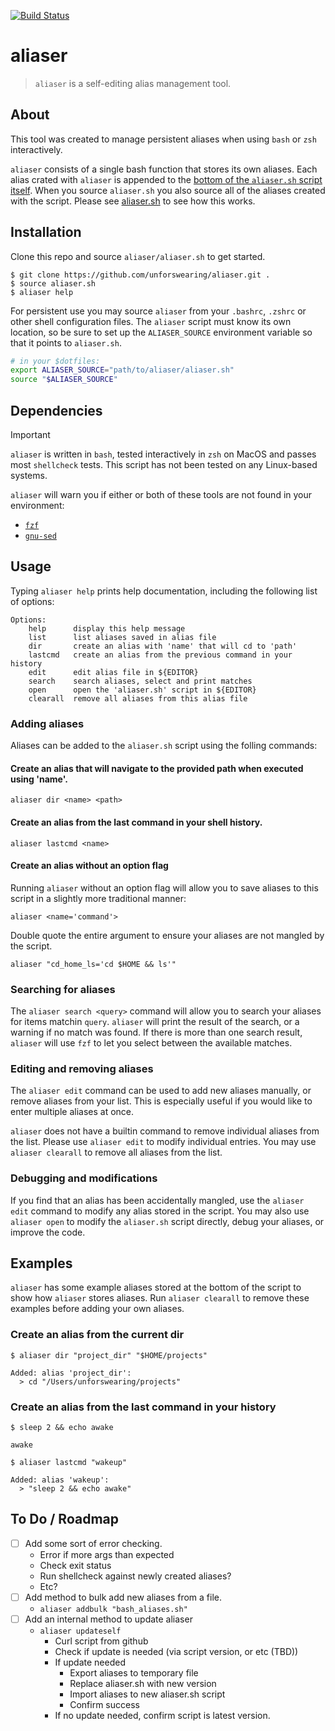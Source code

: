 [![Build Status](https://github.com/unforswearing/aliaser/actions/workflows/shellcheck.yml/badge.svg)](https://github.com/unforswearing/aliaser/actions/workflows/shellcheck.yml)

# aliaser

> `aliaser` is a self-editing alias management tool.

## About

This tool was created to manage persistent aliases when using `bash` or `zsh` interactively.

`aliaser` consists of a single bash function that stores its own aliases. Each alias crated with `aliaser` is appended to the [bottom of the `aliaser.sh` script itself](aliaser.sh#L178). When you source `aliaser.sh` you also source all of the aliases created with the script. Please see [aliaser.sh](aliaser.sh) to see how this works.

## Installation

Clone this repo and source `aliaser/aliaser.sh` to get started.

```console
$ git clone https://github.com/unforswearing/aliaser.git .
$ source aliaser.sh
$ aliaser help
```

For persistent use you may source `aliaser` from your `.bashrc`, `.zshrc` or other shell configuration files. The `aliaser` script must know its own location, so be sure to set up the `ALIASER_SOURCE` environment variable so that it points to `aliaser.sh`.

```bash
# in your $dotfiles:
export ALIASER_SOURCE="path/to/aliaser/aliaser.sh"
source "$ALIASER_SOURCE"
```

## Dependencies

> [!IMPORTANT]
> `aliaser` is written in `bash`, tested interactively in `zsh` on MacOS and passes most `shellcheck` tests. This script has not been tested on any Linux-based systems.

`aliaser` will warn you if either or both of these tools are not found in your environment:

- [`fzf`](https://github.com/junegunn/fzf)
- [`gnu-sed`](https://www.gnu.org/software/sed/)

## Usage

Typing `aliaser help` prints  help documentation, including the following list of options:

```
Options:
    help      display this help message
    list      list aliases saved in alias file
    dir       create an alias with 'name' that will cd to 'path'
    lastcmd   create an alias from the previous command in your history
    edit      edit alias file in ${EDITOR}
    search    search aliases, select and print matches
    open      open the 'aliaser.sh' script in ${EDITOR}
    clearall  remove all aliases from this alias file
```

### Adding aliases

Aliases can be added to the `aliaser.sh` script using the folling commands:

#### Create an alias that will navigate to the provided path when executed using 'name'.

```
aliaser dir <name> <path>
```

#### Create an alias from the last command in your shell history.

```
aliaser lastcmd <name>
```

#### Create an alias without an option flag

Running `aliaser` without an option flag will allow you to save aliases to this script in a slightly more traditional manner:

```
aliaser <name='command'>
```

Double quote the entire argument to ensure your aliases are not mangled by the script.

```console
aliaser "cd_home_ls='cd $HOME && ls'"
```

### Searching for aliases

The `aliaser search <query>` command will allow you to search your aliases for items matchin `query`. `aliaser` will print the result of the search, or a warning if no match was found. If there is more than one search result, `aliaser` will use `fzf` to let you select between the available matches.

### Editing and removing aliases

The `aliaser edit` command can be used to add new aliases manually, or remove aliases from your list. This is especially useful if you would like to enter multiple aliases at once.

`aliaser` does not have a builtin command to remove individual aliases from the list. Please use `aliaser edit` to modify individual entries. You may use `aliaser clearall` to remove all aliases from the list.

### Debugging and modifications

If you find that an alias has been accidentally mangled, use the `aliaser edit` command to modify any alias stored in the script. You may also use `aliaser open` to modify the `aliaser.sh` script directly, debug your aliases, or improve the code.

## Examples

`aliaser` has some example aliases stored at the bottom of the script to show how `aliaser` stores aliases. Run `aliaser clearall` to remove these examples before adding your own aliases.

### Create an alias from the current dir

```console
$ aliaser dir "project_dir" "$HOME/projects"

Added: alias 'project_dir':
  > cd "/Users/unforswearing/projects"
```

### Create an alias from the last command in your history

```console
$ sleep 2 && echo awake

awake

$ aliaser lastcmd "wakeup"

Added: alias 'wakeup':
  > "sleep 2 && echo awake"
```

## To Do / Roadmap

- [ ] Add some sort of error checking.
    - Error if more args than expected
    - Check exit status
    - Run shellcheck against newly created aliases?
    - Etc?
- [ ] Add method to bulk add new aliases from a file.
    - `aliaser addbulk "bash_aliases.sh"`
- [ ] Add an internal method to update aliaser
    - `aliaser updateself`
      - Curl script from github
      - Check if update is needed (via script version, or etc (TBD))
      - If update needed
          - Export aliases to temporary file
          - Replace aliaser.sh with new version
          - Import aliases to new aliaser.sh script
          - Confirm success
      - If no update needed, confirm script is latest version.


<!--
### Search for an alias and use the matching command in a script

In your terminal:

```console
$ shfmt -i 2
$ aliaser lastcmd "format"
```

Use the `format` alias in a script:

```bash
# new_script.sh
source aliaser.sh

# use 'format'
"$EDITOR" ./build.sh
build_formatted=$(aliaser search "format" "./build.sh")
```
-->
